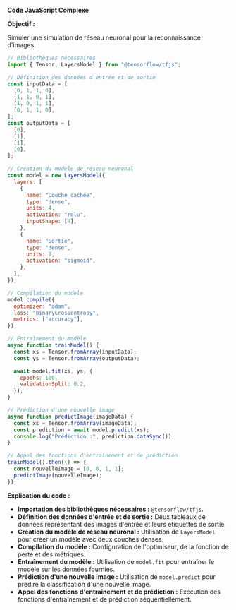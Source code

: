 **Code JavaScript Complexe**

**Objectif :**

Simuler une simulation de réseau neuronal pour la reconnaissance d'images.

```javascript
// Bibliothèques nécessaires
import { Tensor, LayersModel } from "@tensorflow/tfjs";

// Définition des données d'entrée et de sortie
const inputData = [
  [0, 1, 1, 0],
  [1, 1, 0, 1],
  [1, 0, 1, 1],
  [0, 1, 1, 0],
];
const outputData = [
  [0],
  [1],
  [1],
  [0],
];

// Création du modèle de réseau neuronal
const model = new LayersModel({
  layers: [
    {
      name: "Couche_cachée",
      type: "dense",
      units: 4,
      activation: "relu",
      inputShape: [4],
    },
    {
      name: "Sortie",
      type: "dense",
      units: 1,
      activation: "sigmoid",
    },
  ],
});

// Compilation du modèle
model.compile({
  optimizer: "adam",
  loss: "binaryCrossentropy",
  metrics: ["accuracy"],
});

// Entraînement du modèle
async function trainModel() {
  const xs = Tensor.fromArray(inputData);
  const ys = Tensor.fromArray(outputData);

  await model.fit(xs, ys, {
    epochs: 100,
    validationSplit: 0.2,
  });
}

// Prédiction d'une nouvelle image
async function predictImage(imageData) {
  const xs = Tensor.fromArray(imageData);
  const prediction = await model.predict(xs);
  console.log("Prédiction :", prediction.dataSync());
}

// Appel des fonctions d'entraînement et de prédiction
trainModel().then(() => {
  const nouvelleImage = [0, 0, 1, 1];
  predictImage(nouvelleImage);
});
```

**Explication du code :**

* **Importation des bibliothèques nécessaires :** `@tensorflow/tfjs`.
* **Définition des données d'entrée et de sortie :** Deux tableaux de données représentant des images d'entrée et leurs étiquettes de sortie.
* **Création du modèle de réseau neuronal :** Utilisation de `LayersModel` pour créer un modèle avec deux couches denses.
* **Compilation du modèle :** Configuration de l'optimiseur, de la fonction de perte et des métriques.
* **Entraînement du modèle :** Utilisation de `model.fit` pour entraîner le modèle sur les données fournies.
* **Prédiction d'une nouvelle image :** Utilisation de `model.predict` pour prédire la classification d'une nouvelle image.
* **Appel des fonctions d'entraînement et de prédiction :** Exécution des fonctions d'entraînement et de prédiction séquentiellement.